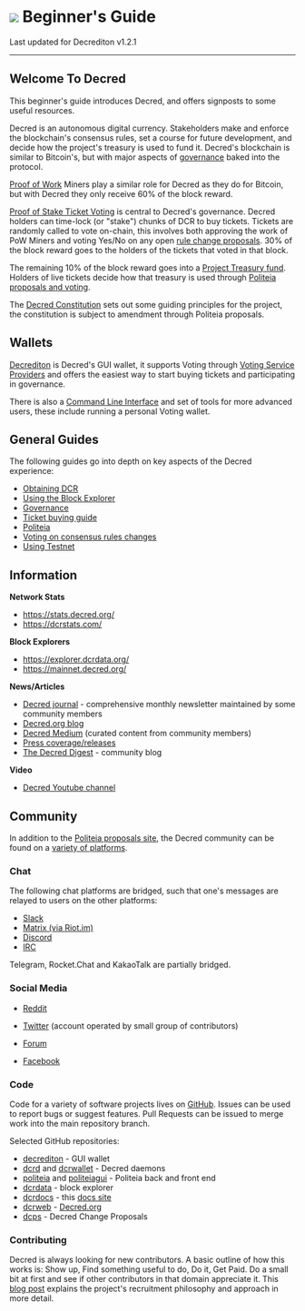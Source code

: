 # <img class="dcr-icon" src="/img/dcr-icons/Flag.svg" /> Beginner's Guide

Last updated for Decrediton v1.2.1

---

## Welcome To Decred 

This beginner's guide introduces Decred, and offers signposts to some useful resources.

Decred is an autonomous digital currency. Stakeholders make and enforce the blockchain's consensus rules, set a course for future development, and decide how the project's treasury is used to fund it. Decred's blockchain is similar to Bitcoin's, but with major aspects of [governance](/governance/governance.md) baked into the protocol. 

[Proof of Work](/mining/proof-of-work.md) Miners play a similar role for Decred as they do for Bitcoin, but with Decred they only receive 60% of the block reward.

[Proof of Stake Ticket Voting](/mining/proof-of-stake.md) is central to Decred's governance. Decred holders can time-lock (or "stake") chunks of DCR to buy tickets. Tickets are randomly called to vote on-chain, this involves both approving the work of PoW Miners and voting Yes/No on any open [rule change proposals](/getting-started/user-guides/agenda-voting.md). 30% of the block reward goes to the holders of the tickets that voted in that block.

The remaining 10% of the block reward goes into a [Project Treasury fund](http://explorer.dcrdata.org/address/Dcur2mcGjmENx4DhNqDctW5wJCVyT3Qeqkx). Holders of live tickets decide how that treasury is used through [Politeia proposals and voting](/governance/politeia.md).

The [Decred Constitution](/getting-started/constitution.md) sets out some guiding principles for the project, the constitution is subject to amendment through Politeia proposals.

## Wallets

[Decrediton](/getting-started/user-guides/decrediton-setup/) is Decred's GUI wallet, it supports Voting through [Voting Service Providers](https://decred.org/stakepools/) and offers the easiest way to start buying tickets and participating in governance.

There is also a [Command Line Interface](/getting-started/user-guides/cli-installation/) and set of tools for more advanced users, these include running a personal Voting wallet.

## General Guides 

The following guides go into depth on key aspects of the Decred experience:

* [Obtaining DCR](/getting-started/obtaining-dcr.md)
* [Using the Block Explorer](/getting-started/using-the-block-explorer.md)
* [Governance](/governance/governance/)
* [Ticket buying guide](/mining/proof-of-stake.md)
* [Politeia](/governance/politeia.md)
* [Voting on consensus rules changes](/getting-started/user-guides/agenda-voting.md)
* [Using Testnet](/getting-started/using-testnet.md)


## Information

**Network Stats**

* https://stats.decred.org/
* https://dcrstats.com/

**Block Explorers**

* https://explorer.dcrdata.org/
* https://mainnet.decred.org/

**News/Articles**

* [Decred journal](https://xaur.github.io/decred-news/) - comprehensive monthly newsletter maintained by some community members
* [Decred.org blog](https://blog.decred.org)
* [Decred Medium](https://medium.com/decred) (curated content from community members)
* [Press coverage/releases](https://decred.org/press/)
* [The Decred Digest](https://thedecreddigest.com/) - community blog

**Video**

* [Decred Youtube channel](https://www.youtube.com/channel/UCJ2bYDaPYHpSmJPh_M5dNSg/videos)

## Community

In addition to the [Politeia proposals site](www.proposals.decred.org), the Decred community can be found on a [variety of platforms](https://decred.org/community/).

### Chat 

The following chat platforms are bridged, such that one's messages are relayed to users on the other platforms:

* [Slack](https://slack.decred.org/)
* [Matrix (via Riot.im)](https://riot.im/app/#/room/#general:decred.org)
* [Discord](https://discord.gg/GJ2GXfz)
* [IRC](https://webchat.freenode.net/?channels=decred&uio=d4)

Telegram, Rocket.Chat and KakaoTalk are partially bridged.

### Social Media

* [Reddit](https://www.reddit.com/r/decred)

* [Twitter]() (account operated by small group of contributors)
* [Forum](https://forum.decred.org/)
* [Facebook](https://facebook.com/decredproject) 

### Code

Code for a variety of software projects lives on [GitHub](https://github.com/decred). Issues can be used to report bugs or suggest features. Pull Requests can be issued to merge work into the main repository branch.

Selected GitHub repositories:

* [decrediton](https://github.com/decred/decrediton) - GUI wallet
* [dcrd](https://github.com/decred/dcrd) and [dcrwallet](https://github.com/decred/dcrwallet) - Decred daemons
* [politeia](https://github.com/decred/politeia) and [politeiagui](https://github.com/decred/politeiagui) - Politeia back and front end
* [dcrdata](https://github.com/decred/dcrdata) - block explorer
* [dcrdocs](https://github.com/decred/dcrdocs) - this [docs site](http://docs.decred.org)
* [dcrweb](https://github.com/decred/dcrweb) - [Decred.org](https://decred.org/)
* [dcps](https://github.com/decred/dcps) - Decred Change Proposals

### Contributing

Decred is always looking for new contributors. A basic outline of how this works is: Show up, Find something useful to do, Do it, Get Paid. Do a small bit at first and see if other contributors in that domain appreciate it. This [blog post](https://blog.decred.org/2017/07/25/Decred-Recruiting/) explains the project's recruitment philosophy and approach in more detail.
